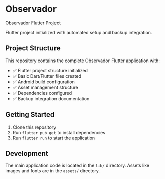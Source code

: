 # Observador

Observador Flutter Project

Flutter project initialized with automated setup and backup integration.

## Project Structure

This repository contains the complete Observador Flutter application with:

- ✅ Flutter project structure initialized
- ✅ Basic Dart/Flutter files created
- ✅ Android build configuration
- ✅ Asset management structure
- ✅ Dependencies configured
- ✅ Backup integration documentation

## Getting Started

1. Clone this repository
2. Run `flutter pub get` to install dependencies
3. Run `flutter run` to start the application

## Development

The main application code is located in the `lib/` directory.
Assets like images and fonts are in the `assets/` directory.